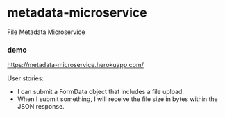 # metadata-microservice
File Metadata Microservice

### demo
https://metadata-microservice.herokuapp.com/

User stories:

- I can submit a FormData object that includes a file upload.
- When I submit something, I will receive the file size in bytes within the JSON response.
